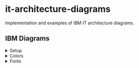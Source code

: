 # it-architecture-diagrams
Implementation and examples of IBM IT architecture diagrams.

## IBM Diagrams

<details><summary>Setup</summary>
   
<details><summary>Mac</summary>
<p>
To access and start the latest IBM pre-release diagrams.net application binary for Mac: 
   
1. Download the [zip](https://github.com/IBM/it-architecture-diagrams/releases).
2. Extract and open the application binary. 
3. When you run the first time Mac will ask about security:
    * Go to **System Preferences**.
    * Select **Security & Privacy**.
    * Click on **Open Anyway** for this app.
4. After opening the application binary click on "+ More Shapes" in the bottom left panel.
5. Select IBM and click Apply to finish.
6. IBM Sidebars are now available:
    * IBM Icons (active icons)
    * IBM Shapes (basic shapes)
    * IBM Cloud (cloud shapes)
    * IBM Core (core shapes)
    * IBM Industry (industry shapes)
    * IBM Helpers (helper sets)
    * IBM Starters (starter sets)
</p>
</details>
   
<details><summary>Windows</summary>
</details>

</details>

<details><summary>Colors</summary>
   
<details><summary>IBM Color Palette</summary>
<p>
   
The Format Panel for IBM Diagrams is configured with the [IBM Color Palette](https://www.ibm.com/design/language/color/).
   
Three colors in each color family are available for use with IBM Diagrams:
* Light Fill (swatch 10)
* Medium Line (swatch 50 or 60)
* Dark Line (swatch 70 or 80)
   
Additionally,
* White
* Black
* Transparent
   
</p>
</details>

<details><summary>IBM Color Schemes</summary>
<p>
   
The IBM Color Schemes at the top of the Format Panel under Style are the recommended method of using the IBM Color Palette:
![IBM Color Schemes](/images/IBMColorSchemes.png "IBM Color Schemes")

Where,
* Top row are medium color lines with white fill followed by light fill.
* Bottom row are dark color lines with white fill followed by light fill.
   
Example,
| Column 1 | Column 2 | Column 3 | Column 4 |
| --- | --- | --- | --- |
| Medium Red<br>White Fill | Medium Red<br>Light Fill | Medium Magenta<br>White Fill | Medium Magenta<br>Light Fill |
| Dark Red<br>White Fill | Dark Red<br>Light Fill | Dark Magenta<br>White Fill | Dark Magenta<br>Light Fill |

</p>
</details>

<details><summary>IBM Preset Colors</summary>
<p>

The IBM Preset Colors are the secondary method of using the IBM Color Palette with the group of three rows at the top:
![IBM Preset Colors](/images/IBMPresetColors.png "IBM Preset Colors")

Where,
* First row are dark colors for lines.
* Second row are medium colors for lines.
* Third row are light colors for fills.
  
Additionally,
* First row in bottom group of 10 rows has Transparent, White, and Black.
* Second row through last row in bottom group of 10 rows are the entire IBM Color Palette minus swatch 100.

Tooltips,
* Each color in the IBM Colors has a tooltip that shows the color family, color swatch, and intended use.

</p>
</details>
</details>

<details><summary>Fonts</summary>
<p>
   
The Format Panel for IBM Diagrams is configured with the [IBM Plex Fonts](https://www.ibm.com/plex/) and Arial Fonts.

The buttons in the Format Panel are configured as follows for Plex fonts:
* No button is Regular font.
* B button is Semi Bold font.
* I button is Italic font.
* B+I buttons are Semi Bold Italic font.

Where a font doesn't have a corresponding Bold or Italic the system Bold or Italic is applied to the Plex font or Arial font.

The lang parameter is used to select the country code corresponding to the fonts.

The fonts available in IBM Diagrams are:

| Font Name | Regular | Semi Bold | Italic | Semi Bold Italic |
| --- | --- | --- | --- | --- |
| IBM Plex Sans | X | X | X | X |
| IBM Plex Sans Arabic | X | X | | |
| Arial | X | | | |

Labels in IBM Diagrams have pre-defined Plex fonts:

| Name | Font | Size |
| --- | --- | --- |
| Primary Label | Semi Bold | 10pt |
| Secondary Text | Regular | 10pt |
| Badge Label | Regular | 8pt`|
| Legend Label | Semi Bold | 8pt |
| Item Label | Regular | 8pt |
| DU Label | Regular | 8pt |
   
</p> 
</details>
